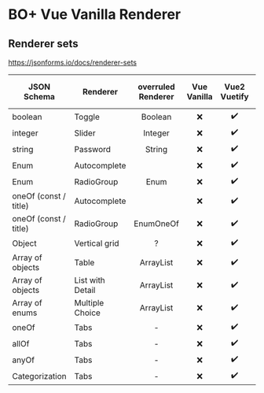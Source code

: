 # BO+ Vue Vanilla Renderer

## Renderer sets

https://jsonforms.io/docs/renderer-sets

| JSON Schema           | Renderer         | overruled Renderer | Vue Vanilla | Vue2 Vuetify | Bo+ Vue Vanilla |
|-----------------------|------------------|:------------------:|:-----------:|:------------:|:---------------:|
| boolean               | Toggle           |      Boolean       |      ❌      |      ✔️      |       ✔️        |
| integer               | Slider           |      Integer       |      ❌      |     ✔️      |       ✔️        |
| string                | Password         |       String       |      ❌      |     ✔️      |       ✔️        |
| Enum                  | Autocomplete     |                    |      ❌      |     ✔️      |        ❓        |
| Enum                  | RadioGroup       |        Enum        |      ❌      |     ✔️      |       ✔️        |
| oneOf (const / title) | Autocomplete     |                    |      ❌      |     ✔️      |          ❓      |
| oneOf (const / title) | RadioGroup       |     EnumOneOf      |      ❌      |     ✔️      |       ✔️        |
| Object                | Vertical grid    |         ?          |      ❌      |     ✔️      |       ✔️        |
| Array of objects      | Table            |     ArrayList      |      ❌      |     ✔️      |       ✔️        |
| Array of objects      | List with Detail |     ArrayList      |      ❌      |     ✔️      |       ✔️        |
| Array of enums        | Multiple Choice  |     ArrayList      |      ❌      |     ✔️      |       ✔️        |
| oneOf                 | Tabs             |         -          |      ❌      |     ✔️      |       ✔️        |
| allOf                 | Tabs             |         -          |      ❌      |     ✔️      |       ✔️        |
| anyOf                 | Tabs             |         -          |      ❌      |     ✔️      |       ✔️        |
| Categorization        | Tabs             |         -          |      ❌      |     ✔️      |       ✔️        |

